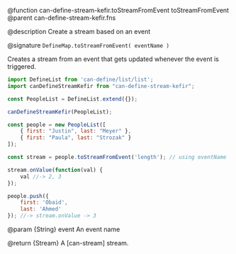 @function can-define-stream-kefir.toStreamFromEvent toStreamFromEvent
@parent can-define-stream-kefir.fns

@description Create a stream based on an event

@signature `DefineMap.toStreamFromEvent( eventName )`

Creates a stream from an event that gets updated whenever the event is triggered.

```js
import DefineList from 'can-define/list/list';
import canDefineStreamKefir from "can-define-stream-kefir";

const PeopleList = DefineList.extend({});

canDefineStreamKefir(PeopleList);

const people = new PeopleList([
	{ first: "Justin", last: "Meyer" },
	{ first: "Paula", last: "Strozak" }
]);

const stream = people.toStreamFromEvent('length'); // using eventName

stream.onValue(function(val) {
	val //-> 2, 3
});

people.push({
	first: 'Obaid',
	last: 'Ahmed'
}); //-> stream.onValue -> 3
```

@param {String} event An event name

@return {Stream} A [can-stream] stream.
